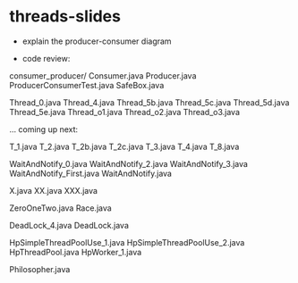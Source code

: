 # threads-slides
- explain the producer-consumer diagram


- code review:

consumer_producer/
Consumer.java
Producer.java
ProducerConsumerTest.java
SafeBox.java

Thread_0.java
Thread_4.java
Thread_5b.java
Thread_5c.java
Thread_5d.java
Thread_5e.java
Thread_o1.java
Thread_o2.java
Thread_o3.java


... coming up next:


T_1.java
T_2.java
T_2b.java
T_2c.java
T_3.java
T_4.java
T_8.java

WaitAndNotify_0.java
WaitAndNotify_2.java
WaitAndNotify_3.java
WaitAndNotify_First.java
WaitAndNotify.java

X.java
XX.java
XXX.java

ZeroOneTwo.java
Race.java

DeadLock_4.java
DeadLock.java

HpSimpleThreadPoolUse_1.java
HpSimpleThreadPoolUse_2.java
HpThreadPool.java
HpWorker_1.java

Philosopher.java

